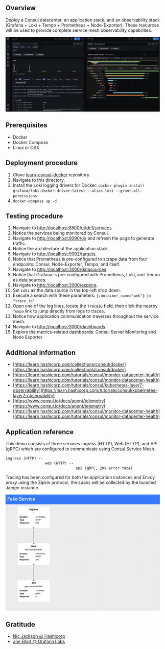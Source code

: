 ## Overview

Deploy a Consul datacenter, an application stack, and an observability stack (Grafana + Loki + Tempo + Prometheus + Node-Exporter). These resources will be used to provide complete service mesh observability capabilities.

![](images/consul_logs_and_tracing.png)

## Prerequisites

- Docker
- Docker Compose
- Linux or OSX

## Deployment procedure

1. Clone [learn-consul-docker](https://github.com/hashicorp/learn-consul-docker) repository.
2. Navigate to this directory.
3. Install the Loki logging drivers for Docker: `docker plugin install grafana/loki-docker-driver:latest --alias loki --grant-all-permissions`
4. `docker-compose up -d`

## Testing procedure

1. Navigate to [http://localhost:8500/ui/dc1/services](http://localhost:8500/ui/dc1/services)
2. Notice the services being monitored by Consul.
3. Navigate to [http://localhost:9090/ui/](http://localhost:9090/ui/) and refresh the page to generate traffic.
4. Notice the architecture of the application stack. 
5. Navigate to [http://localhost:9092/targets](http://localhost:9092/targets).
6. Notice that Prometheus is pre-configured to scrape data from four endpoints: Consul, Node-Exporter, Tempo, and itself.
7. Navigate to [http://localhost:3000/datasources](http://localhost:3000/datasources).
8. Notice that Grafana is pre-configured with Prometheus, Loki, and Tempo as data sources.
9. Navigate to [http://localhost:3000/explore](http://localhost:3000/explore).
10. Set `Loki` as the data source in the top-left drop down.
11. Execute a search with these parameters: `{container_name="web"} |= "trace_id"`
12. Open one of the log lines, locate the `TraceID` field, then click the nearby `Tempo` link to jump directly from logs to traces.
13. Notice how application communication traverses throughout the service mesh.
14. Navigate to [http://localhost:3000/dashboards](http://localhost:3000/dashboards).
15. Explore the metrics-related dashboards: Consul Server Monitoring and Node Exporter.

## Additional information

- [https://learn.hashicorp.com/collections/consul/docker](https://learn.hashicorp.com/collections/consul/docker)
- [https://learn.hashicorp.com/tutorials/consul/monitor-datacenter-health](https://learn.hashicorp.com/tutorials/consul/monitor-datacenter-health)
- [https://learn.hashicorp.com/tutorials/consul/kubernetes-layer7-observability](https://learn.hashicorp.com/tutorials/consul/kubernetes-layer7-observability)
- [https://www.consul.io/docs/agent/telemetry](https://www.consul.io/docs/agent/telemetry)
- [https://learn.hashicorp.com/tutorials/consul/monitor-datacenter-health](https://learn.hashicorp.com/tutorials/consul/monitor-datacenter-health)

## Application reference

This demo consists of three services Ingress (HTTP), Web (HTTP), and API (gRPC)  which are configured to communicate using Consul Service Mesh. 

```
ingress (HTTP) --
                  web (HTTP) --
                                api (gRPC, 20% error rate)
```

Tracing has been configured for both the application instances and Envoy proxy using the Zipkin protocol, the spans 
will be collected by the bundled Jaeger instance.

![](images/fake-ui.png)

## Gratitude

- [Nic Jackson @ Hashicorp](https://github.com/hashicorp/consul-demo-tracing/tree/master/jaeger)
- [Joe Elliot @ Grafana Labs](https://github.com/grafana/tempo/tree/main/example/docker-compose)